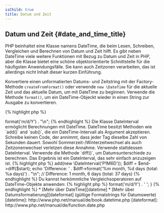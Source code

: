 ```yaml
---
isChild: true
title: Datum und Zeit
---
```


## Datum und Zeit {#date_and_time_title}

PHP beinhaltet eine Klasse namens DateTime, die beim Lesen, Schreiben, Vergleichen und Berechnen von Datum und Zeit hilft. Es gibt neben DateTime viele weitere Funktionen mit Bezug zu Datum und Zeit in PHP, aber die Klasse bietet eine schöne objektorientierte Schnittstelle für die häufigsten Anwendungsfälle. Sie kann auch Zeitzonen verarbeiten, das ist allerdings nicht Inhalt dieser kurzen Einführung.

Konvertiere einen unformatierten Datums- und Zeitstring mit der Factory-Methode `createFromFormat()` oder verwende `new \DateTime` für die aktuelle Zeit und das aktuelle Datum, um mit DateTime zu beginnen. Verwende die Methode `format()`, um ein DateTime-Objeckt wieder in einen String zur Ausgabe zu konvertieren.

{% highlight php %}
<?php
$raw = '22. 11. 1968';
$start = \DateTime::createFromFormat('d. m. Y', $raw);

echo 'Start date: ' . $start->format('m/d/Y') . "\n";
{% endhighlight %}

Die Klasse DateInterval ermöglicht Berechnungen mit DateTime. DateTime besitzt Methoden wie `add()` and `sub()`, die ein DateTime-Intervall als Argument akzeptieren. Schreibe keinen Code, der annimmt, dass jeder Tag dieselbe Zahl von Sekunden dauert. Sowohl Sommerzeit-/Winterzeitwechsel als auch Zeitzonenwechsel verletzen diese Annahme. Verwende stattdessen DateInterval. Verwende die Methode `diff()`, um Datumsunterschiede zu berechnen. Das Ergebnis ist ein DateInterval, das sehr einfach anzuzeigen ist.

{% highlight php %}
<?php
// create a copy of $start and add one month and 6 days
$end = clone $start;
$end->add(new \DateInterval('P1M6D'));

$diff = $end->diff($start);
echo 'Difference: ' . $diff->format('%m month, %d days (total: %a days)') . "\n";
// Difference: 1 month, 6 days (total: 37 days)
{% endhighlight %}

Du kannst herkömmliche Vergleichsoperatoren auf DateTime-Objekte anwenden:

{% highlight php %}
<?php
if ($start < $end) {
    echo "Start is before end!\n";
}
{% endhighlight %}

Ein letztes Beispiel zeigt die Klasse DatePeriod. Sie wird verwendet, um über wiederkehrende Ereignisse zu iterieren. Sie akzeptiert zwei DateTime-Objekte für Beginn und Ende und ein Intervall und gibt alle Ereignisse dazwischen zurück.
{% highlight php %}
<?php
// output all thursdays between $start and $end
$periodInterval = \DateInterval::createFromDateString('first thursday');
$periodIterator = new \DatePeriod($start, $periodInterval, $end, \DatePeriod::EXCLUDE_START_DATE);
foreach ($periodIterator as $date) {
    // output each date in the period
    echo $date->format('m/d/Y') . ' ';
}
{% endhighlight %}

* [Mehr über DateTime][datetime]
* [Mehr über Datumsformatierung][dateformat] (gültige Formatstrings für Datumswerte)

[datetime]: http://www.php.net/manual/de/book.datetime.php
[dateformat]: http://www.php.net/manual/de/function.date.php
